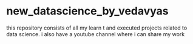 # new_datascience_by_vedavyas
this repository consists of all my learn t and executed projects related to data science.
i also have a youtube channel where i can share my work
